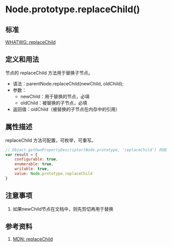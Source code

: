 # Node.prototype.replaceChild()

## 标准
[WHATWG: replaceChild](https://dom.spec.whatwg.org/#dom-node-replacechild)

## 定义和用法
节点的 replaceChild 方法用于替换子节点。

- 语法：parentNode.replaceChild(newChild, oldChild);
- 参数：
    - newChild：用于替换的节点，必填
    - oldChild：被替换的子节点，必填
- 返回值：oldChild（被替换的子节点在内存中的引用）

## 属性描述
replaceChild 方法可配置，可枚举，可重写。
```javascript
// Object.getOwnPropertyDescriptor(Node.prototype, 'replaceChild') 的结果如下：
var result = {
    configurable: true,
    enumerable: true,
    writable: true,
    value: Node.prototype.replaceChild
}
```

## 注意事项
1. 如果newChild节点在文档中，则先剪切再用于替换

## 参考资料
1. [MDN: replaceChild](https://developer.mozilla.org/en-US/docs/Web/API/Node/replaceChild)

